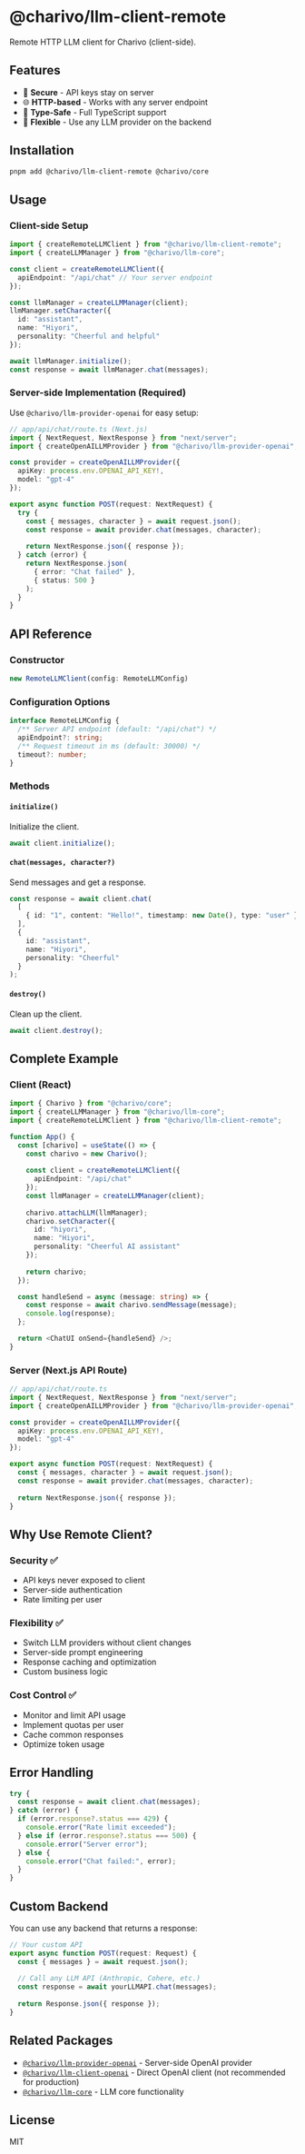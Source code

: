 # @charivo/llm-client-remote

Remote HTTP LLM client for Charivo (client-side).

## Features

- 🔐 **Secure** - API keys stay on server
- 🌐 **HTTP-based** - Works with any server endpoint
- 🎯 **Type-Safe** - Full TypeScript support
- 🔌 **Flexible** - Use any LLM provider on the backend

## Installation

```bash
pnpm add @charivo/llm-client-remote @charivo/core
```

## Usage

### Client-side Setup

```typescript
import { createRemoteLLMClient } from "@charivo/llm-client-remote";
import { createLLMManager } from "@charivo/llm-core";

const client = createRemoteLLMClient({
  apiEndpoint: "/api/chat" // Your server endpoint
});

const llmManager = createLLMManager(client);
llmManager.setCharacter({
  id: "assistant",
  name: "Hiyori",
  personality: "Cheerful and helpful"
});

await llmManager.initialize();
const response = await llmManager.chat(messages);
```

### Server-side Implementation (Required)

Use `@charivo/llm-provider-openai` for easy setup:

```typescript
// app/api/chat/route.ts (Next.js)
import { NextRequest, NextResponse } from "next/server";
import { createOpenAILLMProvider } from "@charivo/llm-provider-openai";

const provider = createOpenAILLMProvider({
  apiKey: process.env.OPENAI_API_KEY!,
  model: "gpt-4"
});

export async function POST(request: NextRequest) {
  try {
    const { messages, character } = await request.json();
    const response = await provider.chat(messages, character);
    
    return NextResponse.json({ response });
  } catch (error) {
    return NextResponse.json(
      { error: "Chat failed" },
      { status: 500 }
    );
  }
}
```

## API Reference

### Constructor

```typescript
new RemoteLLMClient(config: RemoteLLMConfig)
```

### Configuration Options

```typescript
interface RemoteLLMConfig {
  /** Server API endpoint (default: "/api/chat") */
  apiEndpoint?: string;
  /** Request timeout in ms (default: 30000) */
  timeout?: number;
}
```

### Methods

#### `initialize()`
Initialize the client.

```typescript
await client.initialize();
```

#### `chat(messages, character?)`
Send messages and get a response.

```typescript
const response = await client.chat(
  [
    { id: "1", content: "Hello!", timestamp: new Date(), type: "user" }
  ],
  {
    id: "assistant",
    name: "Hiyori",
    personality: "Cheerful"
  }
);
```

#### `destroy()`
Clean up the client.

```typescript
await client.destroy();
```

## Complete Example

### Client (React)

```typescript
import { Charivo } from "@charivo/core";
import { createLLMManager } from "@charivo/llm-core";
import { createRemoteLLMClient } from "@charivo/llm-client-remote";

function App() {
  const [charivo] = useState(() => {
    const charivo = new Charivo();
    
    const client = createRemoteLLMClient({
      apiEndpoint: "/api/chat"
    });
    const llmManager = createLLMManager(client);
    
    charivo.attachLLM(llmManager);
    charivo.setCharacter({
      id: "hiyori",
      name: "Hiyori",
      personality: "Cheerful AI assistant"
    });
    
    return charivo;
  });

  const handleSend = async (message: string) => {
    const response = await charivo.sendMessage(message);
    console.log(response);
  };

  return <ChatUI onSend={handleSend} />;
}
```

### Server (Next.js API Route)

```typescript
// app/api/chat/route.ts
import { NextRequest, NextResponse } from "next/server";
import { createOpenAILLMProvider } from "@charivo/llm-provider-openai";

const provider = createOpenAILLMProvider({
  apiKey: process.env.OPENAI_API_KEY!,
  model: "gpt-4"
});

export async function POST(request: NextRequest) {
  const { messages, character } = await request.json();
  const response = await provider.chat(messages, character);
  
  return NextResponse.json({ response });
}
```

## Why Use Remote Client?

### Security ✅
- API keys never exposed to client
- Server-side authentication
- Rate limiting per user

### Flexibility ✅
- Switch LLM providers without client changes
- Server-side prompt engineering
- Response caching and optimization
- Custom business logic

### Cost Control ✅
- Monitor and limit API usage
- Implement quotas per user
- Cache common responses
- Optimize token usage

## Error Handling

```typescript
try {
  const response = await client.chat(messages);
} catch (error) {
  if (error.response?.status === 429) {
    console.error("Rate limit exceeded");
  } else if (error.response?.status === 500) {
    console.error("Server error");
  } else {
    console.error("Chat failed:", error);
  }
}
```

## Custom Backend

You can use any backend that returns a response:

```typescript
// Your custom API
export async function POST(request: Request) {
  const { messages } = await request.json();
  
  // Call any LLM API (Anthropic, Cohere, etc.)
  const response = await yourLLMAPI.chat(messages);
  
  return Response.json({ response });
}
```

## Related Packages

- [`@charivo/llm-provider-openai`](../llm-provider-openai) - Server-side OpenAI provider
- [`@charivo/llm-client-openai`](../llm-client-openai) - Direct OpenAI client (not recommended for production)
- [`@charivo/llm-core`](../llm-core) - LLM core functionality

## License

MIT
